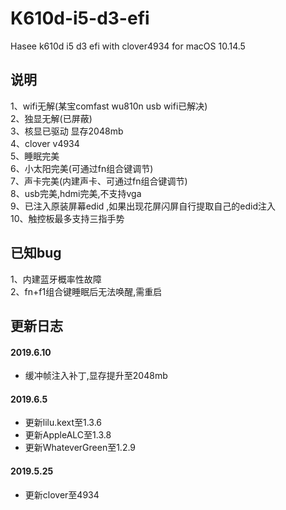 # K610d-i5-d3-efi
Hasee k610d i5 d3 efi with clover4934 for macOS 10.14.5

说明
-----
1、wifi无解(某宝comfast wu810n usb wifi已解决)  
2、独显无解(已屏蔽)  
3、核显已驱动 显存2048mb  
4、clover v4934  
5、睡眠完美  
6、小太阳完美(可通过fn组合键调节)  
7、声卡完美(内建声卡、可通过fn组合键调节)  
8、usb完美,hdmi完美,不支持vga  
9、已注入原装屏幕edid ,如果出现花屏闪屏自行提取自己的edid注入  
10、触控板最多支持三指手势  

已知bug
------
1、内建蓝牙概率性故障  
2、fn+f1组合键睡眠后无法唤醒,需重启 

更新日志
-------
#### 2019.6.10
* 缓冲帧注入补丁,显存提升至2048mb  

#### 2019.6.5
* 更新lilu.kext至1.3.6  
* 更新AppleALC至1.3.8  
* 更新WhateverGreen至1.2.9  

#### 2019.5.25
* 更新clover至4934
